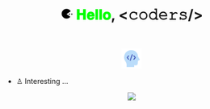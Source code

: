 <!DOCTYPE html>
<head>
<style>
  @import url('https://fonts.googleapis.com/css2?family=Roboto&display=swap');

  html, body{
  font-family: 'Roboto', sans-serif !important;
}

</style>
</head>
<body>
<h1 align="center">
  <a target="_blank">
    <img src="pac.gif" width="24px" style="max-width:100%;">
  </a>
  <span style="color: #00FF00;">𝐇𝐞𝐥𝐥𝐨</span>, &lt;𝚌𝚘𝚍𝚎𝚛𝚜/&gt;
</h1>
<h1 align="center">
  <img src="devbrain.gif" width="40px" style="position: relative; top: 10px;"/>
</h1>

- ♙ Interesting ...

<p align="center">
  <img src="https://github.com/Mastermindx33/Mastermindx33/blob/main/MasterSignP.png">
</p>
</body>
